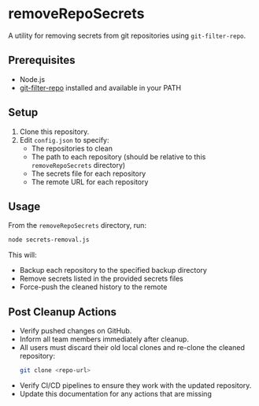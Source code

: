 # removeRepoSecrets

A utility for removing secrets from git repositories using `git-filter-repo`.

## Prerequisites

- Node.js
- [git-filter-repo](https://github.com/newren/git-filter-repo) installed and available in your PATH

## Setup

1. Clone this repository.
2. Edit `config.json` to specify:
   - The repositories to clean
   - The path to each repository (should be relative to this `removeRepoSecrets` directory)
   - The secrets file for each repository
   - The remote URL for each repository

## Usage

From the `removeRepoSecrets` directory, run:

```sh
node secrets-removal.js
```

This will:
- Backup each repository to the specified backup directory
- Remove secrets listed in the provided secrets files
- Force-push the cleaned history to the remote

## Post Cleanup Actions

- Verify pushed changes on GitHub.
- Inform all team members immediately after cleanup.
- All users must discard their old local clones and re-clone the cleaned repository:
  ```sh
  git clone <repo-url>
  ```
- Verify CI/CD pipelines to ensure they work with the updated repository.
- Update this documentation for any actions that are missing
